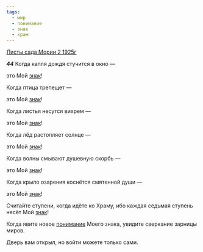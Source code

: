 ```yaml
---
tags:
  - мир
  - понимание
  - знак
  - храм
---
```


[Листы сада Мории 2 1925г](/agni/1925)

___44___
Когда капля дождя стучится в окно —    

это Мой [знак](/tag/#знак)!   

Когда птица трепещет —   

это Мой [знак](/tag/#знак)!   

Когда листья несутся вихрем —   

это Мой [знак](/tag/#знак)!   

Когда лёд растопляет солнце —   

это Мой [знак](/tag/#знак)!   

Когда волны смывают душевную скорбь —   

это Мой [знак](/tag/#знак)!   

Когда крыло озарения коснётся смятенной души —   

это Мой [знак](/tag/#знак)!   

Считайте ступени, когда идёте ко Храму, ибо каждая седьмая ступень несёт Мой [знак](/tag/#знак)!   

Когда явите новое [понимание](/tag/#понимание) Моего знака, увидите сверкание зарницы миров.   

Дверь вам открыл, но войти можете только сами.   


